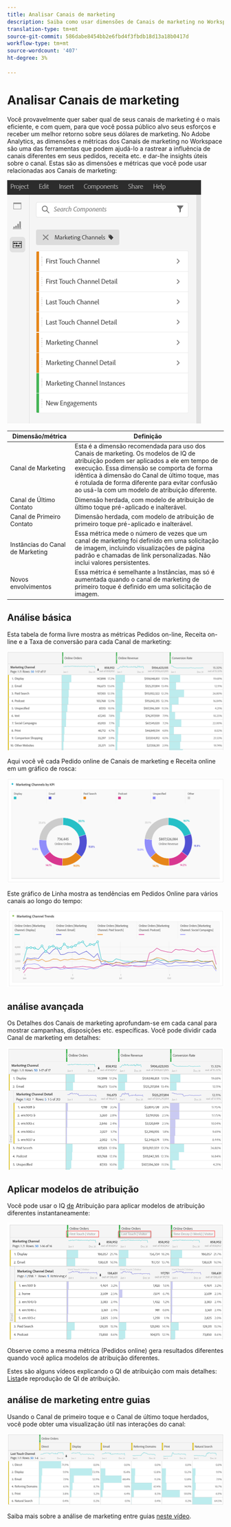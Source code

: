 ```yaml
---
title: Analisar Canais de marketing
description: Saiba como usar dimensões de Canais de marketing no Workspace.
translation-type: tm+mt
source-git-commit: 586dabe8454bb2e6fbd4f3fbdb18d13a18b0417d
workflow-type: tm+mt
source-wordcount: '407'
ht-degree: 3%

---
```



# Analisar Canais de marketing

Você provavelmente quer saber qual de seus canais de marketing é o mais eficiente, e com quem, para que você possa público alvo seus esforços e receber um melhor retorno sobre seus dólares de marketing. No Adobe Analytics, as dimensões e métricas dos Canais de marketing no Workspace são uma das ferramentas que podem ajudá-lo a rastrear a influência de canais diferentes em seus pedidos, receita etc. e dar-lhe insights úteis sobre o canal. Estas são as dimensões e métricas que você pode usar relacionadas aos Canais de marketing:

![](assets/mc-dims.png)

| Dimensão/métrica | Definição |
|---|---|
| Canal de Marketing | Esta é a dimensão recomendada para uso dos Canais de marketing. Os modelos de IQ de atribuição podem ser aplicados a ele em tempo de execução. Essa dimensão se comporta de forma idêntica à dimensão do Canal de último toque, mas é rotulada de forma diferente para evitar confusão ao usá-la com um modelo de atribuição diferente. |
| Canal de Último Contato | Dimensão herdada, com modelo de atribuição de último toque pré-aplicado e inalterável. |
| Canal de Primeiro Contato | Dimensão herdada, com modelo de atribuição de primeiro toque pré-aplicado e inalterável. |
| Instâncias do Canal de Marketing | Essa métrica mede o número de vezes que um canal de marketing foi definido em uma solicitação de imagem, incluindo visualizações de página padrão e chamadas de link personalizadas. Não inclui valores persistentes. |
| Novos envolvimentos | Essa métrica é semelhante a Instâncias, mas só é aumentada quando o canal de marketing de primeiro toque é definido em uma solicitação de imagem. |

## Análise básica

Esta tabela de forma livre mostra as métricas Pedidos on-line, Receita on-line e a Taxa de conversão para cada Canal de marketing:

![](assets/mc-viz1.png)

Aqui você vê cada Pedido online de Canais de marketing e Receita online em um gráfico de rosca:

![](assets/mc-viz2.png)

Este gráfico de Linha mostra as tendências em Pedidos Online para vários canais ao longo do tempo:

![](assets/mc-viz3.png)

## análise avançada

Os Detalhes dos Canais de marketing aprofundam-se em cada canal para mostrar campanhas, disposições etc. específicas. Você pode dividir cada Canal de marketing em detalhes:

![](assets/mc-viz4.png)

## Aplicar modelos de atribuição

Você pode usar o IQ [de](https://docs.adobe.com/content/help/en/analytics/analyze/analysis-workspace/panels/attribution/use-attribution.html) Atribuição para aplicar modelos de atribuição diferentes instantaneamente:

![](assets/mc-viz5.png)

Observe como a mesma métrica (Pedidos online) gera resultados diferentes quando você aplica modelos de atribuição diferentes.

Estes são alguns vídeos explicando o QI de atribuição com mais detalhes: [Lista](https://www.youtube.com/playlist?list=PL2tCx83mn7GuDzYEZ8jQlaScruZr3tBTR)de reprodução de QI de atribuição.

## análise de marketing entre guias

Usando o Canal de primeiro toque e o Canal de último toque herdados, você pode obter uma visualização útil nas interações do canal:

![](assets/mc-viz6.png)

Saiba mais sobre a análise de marketing entre guias [neste vídeo](https://www.youtube.com/watch?v=M3EOdONa-3E).
